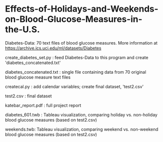 # Effects-of-Holidays-and-Weekends-on-Blood-Glucose-Measures-in-the-U.S.

Diabetes-Data: 70 text files of blood glucose measures. More information at https://archive.ics.uci.edu/ml/datasets/Diabetes

create_diabetes_set.py : feed Diabetes-Data to this program and create 'diabetes_concatenated.txt'

diabetes_concatenated.txt : single file containing data from 70 original blood glucose measure text files

createcal.py : add calendar variables; create final dataset, 'test2.csv'

test2.csv : final dataset

katebar_report.pdf : full project report

diabetes_601.twb : Tableau visualization, comparing holiday vs. non-holiday blood glucose measures (based on test2.csv)

weekends.twb: Tableau visualization, comparing weekend vs. non-weekend blood glucose measures (based on test2.csv)

